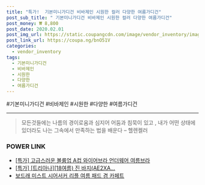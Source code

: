 ```yaml
--- 
title: "특가!  기본미니가디건 비바제인 시원한 컬러 다양한 여름가디건" 
post_sub_title: " 기본미니가디건 비바제인 시원한 컬러 다양한 여름가디건" 
post_money: ₩ 8,800 
post_date: 2020.02.01 
post_img_url: https://static.coupangcdn.com/image/vendor_inventory/images/2018/03/06/20/1/adacd14c-9b60-4a88-8ac8-f224bae29770.jpg 
post_link_url: https://coupa.ng/bnO51V 
categories: 
  - vendor_inventory 
tags: 
  - 기본미니가디건 
  - 비바제인 
  - 시원한 
  - 다양한 
  - 여름가디건 
--- 
```

  #기본미니가디건 #비바제인 #시원한 #다양한 #여름가디건 
<hr> 

> 모든것들에는 나름의 경이로움과 심지어 어둠과 침묵이 있고 , 내가 어떤 상태에 있더라도 나는 그속에서 만족하는 법을 배운다 – 헬렌켈러 


### POWER LINK

* <a href="https://blog.naver.com/sakai111/221791511622" target="_blank">[특가] 고급스러운 볼륨업 A컵 와이어브라 언더웨어 여름브라</a>
* <a href="https://blog.naver.com/sakai111/221788633689" target="_blank">[특가] [트리아나][18여름) 진 바지(AE2XA...</a>
* <a href="https://blog.naver.com/santokki14/221784469369" target="_blank">보드래 미스트 시어서커 리플 여름 패드 겸 카페트</a>
